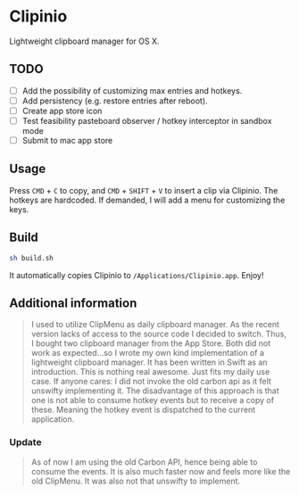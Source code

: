# Clipinio

Lightweight clipboard manager for OS X.

## TODO

- [ ] Add the possibility of customizing max entries and hotkeys.
- [ ] Add persistency (e.g. restore entries after reboot).
- [ ] Create app store icon
- [ ] Test feasibility pasteboard observer / hotkey interceptor in sandbox mode
- [ ] Submit to mac app store

## Usage

Press `CMD` + `C` to copy, and `CMD` + `SHIFT` + `V` to insert a clip via Clipinio. The hotkeys are hardcoded. If demanded, I will add a menu for customizing the keys.

## Build

```bash
sh build.sh
```

It automatically copies Clipinio to `/Applications/Clipinio.app`. Enjoy!

## Additional information

> I used to utilize ClipMenu as daily clipboard manager. As the recent version lacks of access to the source code I decided to switch. Thus, I bought two clipboard manager from the App Store. Both did not work as expected...so I wrote my own kind implementation of a lightweight clipboard manager. It has been written in Swift as an introduction. This is nothing real awesome. Just fits my daily use case. If anyone cares: I did not invoke the old carbon api as it felt unswifty implementing it. The disadvantage of this approach is that one is not able to consume hotkey events but to receive a copy of these. Meaning the hotkey event is dispatched to the current application.

### Update

> As of now I am using the old Carbon API, hence being able to consume the events. It is also much faster now and feels more like the old ClipMenu. It was also not that unswifty to implement.
